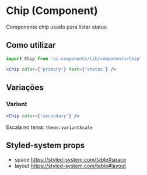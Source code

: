 # Chip (Component)

Componente chip usado para listar status.

## Como utilizar

```js
import Chip from 'ui-components/lib/components/Chip'
```

```jsx
<Chip color={'primary'} text={'status'} />
```

## Variações

### Variant

```jsx
<Chip color={'secondary'} />
```

Escala no tema: `theme.variantScale`

## Styled-system props

- space https://styled-system.com/table#space
- layout https://styled-system.com/table#layout
